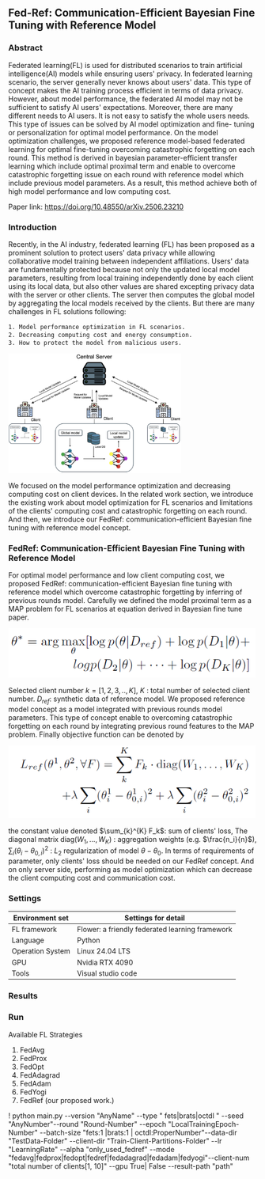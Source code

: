 ﻿## Fed-Ref: Communication-Efficient Bayesian Fine Tuning with Reference Model

### Abstract
Federated learning(FL) is used for distributed scenarios to train artificial intelligence(AI) models while ensuring users' privacy. In federated learning scenario, the server generally never knows about users' data. This type of concept makes the AI training process efficient in terms of data privacy. However, about model performance, the federated AI model may not be sufficient to satisfy AI users' expectations. Moreover, there are many different needs to AI users. It is not easy to satisfy the whole users needs. This type of issues can be solved by AI model optimization and fine- tuning or personalization for optimal model performance. On the model optimization challenges, we proposed reference model-based federated learning for optimal fine-tuning overcoming catastrophic forgetting on each round. This method is derived in bayesian parameter-efficient transfer learning which include optimal proximal term and enable to overcome catastrophic forgetting issue on each round with reference model which include previous model parameters. As a result, this method achieve both of high model performance and low computing cost.

Paper link: https://doi.org/10.48550/arXiv.2506.23210

### Introduction
Recently, in the AI industry, federated learning (FL) has been proposed as a prominent solution to protect users' data privacy while allowing collaborative model training between independent affiliations. Users' data are fundamentally protected because not only the updated local model parameters, resulting from local training independently done by each client using its local data, but also other values are shared excepting privacy data with the server or other clients. The server then computes the global model by aggregating the local models received by the clients. But there are many challenges in FL solutions following:
    
    1. Model performance optimization in FL scenarios.
    2. Decreasing computing cost and energy consumption.
    3. How to protect the model from malicious users.

<img src="./res/FL.png" alt="Basic FL system" width="350"/>

We focused on the model performance optimization and decreasing computing cost on client devices. In the related work section, we introduce the existing work about model optimization for FL scenarios and limitations of the clients' computing cost and catastrophic forgetting on each round. And then, we introduce our FedRef: communication-efficient Bayesian fine tuning with reference model concept.

### FedRef: Communication-Efficient Bayesian Fine Tuning with Reference Model
For optimal model performance and low client computing cost, we proposed FedRef: communication-efficient Bayesian fine tuning with reference model which overcome catastrophic forgetting by inferring of previous rounds model. Carefully we defined the model proximal term as a MAP problem for FL scenarios at equation derived in Bayesian fine tune paper.

<img src="./res/equation1.png" alt="MAP problem" width="500"/>

Selected client number $k = [1,2,3,..,K]$, $K$ : total number of selected client number. $D_{ref}$: synthetic data of reference model. We proposed reference model concept as a model integrated with previous rounds model parameters. This type of concept enable to overcoming catastrophic forgetting on each round by integrating previous round features to the MAP problem.
Finally objective function can be denoted by

<img src="./res/equation2.png" alt="Bayesian" width="500"/>

the constant value denoted $\sum_{k}^{K} F_k$: sum of clients' loss, The diagonal matrix $\mathrm{diag}(W_1, \dots, W_K)$ : aggregation weights (e.g. $\frac{n_i}{n}$), $\sum_{i} (\theta_i - \theta_{0,i})^2$ : $L_2$ regularization of model $\theta-\theta_0$. In terms of requirements of parameter, only clients' loss should be needed on our FedRef concept. And on only server side, performing as model optimization which can decrease the client computing cost and communication cost.


### Settings
| Environment set  | Settings for detail                             |
|------------------|-------------------------------------------------|
| FL framework     | Flower: a friendly federated learning framework |
| Language         | Python                                          |
| Operation System | Linux 24.04 LTS                                 |
| GPU              | Nvidia RTX 4090                                 |
| Tools            | Visual studio code                              |

### Results

### Run

Available FL Strategies
1. FedAvg
2. FedProx
3. FedOpt
4. FedAdagrad
5. FedAdam
6. FedYogi
7. FedRef 
(our proposed work.)

! python main.py --version "AnyName" --type " fets|brats|octdl " --seed "AnyNumber"--round "Round-Number" --epoch "LocalTrainingEpoch-Number" --batch-size "fets:1 |brats:1 | octdl:ProperNumber"--data-dir "TestData-Folder" --client-dir "Train-Client-Partitions-Folder" --lr "LearningRate" --alpha "only_used_fedref" --mode "fedavg|fedprox|fedopt|fedref|fedadagrad|fedadam|fedyogi"--client-num "total number of clients[1, 10]" --gpu True| False --result-path "path"
